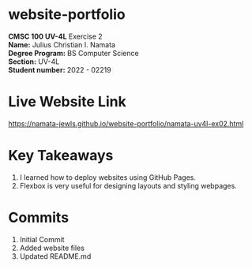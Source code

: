 # website-portfolio
**CMSC 100 UV-4L** Exercise 2 <br/>
**Name:** Julius Christian I. Namata <br/>
**Degree Program:** BS Computer Science <br/>
**Section:** UV-4L <br/>
**Student number:** 2022 - 02219 <br/>
# Live Website Link
https://namata-jewls.github.io/website-portfolio/namata-uv4l-ex02.html
# Key Takeaways
1. I learned how to deploy websites using GitHub Pages.
2. Flexbox is very useful for designing layouts and styling webpages. 
# Commits
1. Initial Commit
2. Added website files
3. Updated README.md
